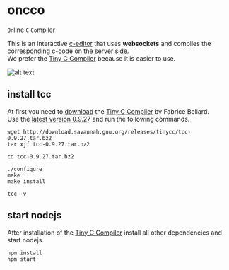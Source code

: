 # oncco

`On`line `C` `Co`mpiler  
  
This is an interactive [c-editor](https://microsoft.github.io/monaco-editor/) that uses **websockets** and compiles the corresponding c-code on the server side.  
We prefer the [Tiny C Compiler](https://bellard.org/tcc/) because it is easier to use.

![alt text](https://github.com/Th3R3alDuk3/oncco/blob/main/app.gif "OnCCo")

## install tcc

At first you need to [download](http://download.savannah.gnu.org/releases/tinycc/) the [Tiny C Compiler](https://bellard.org/tcc/) by Fabrice Bellard.  
Use the [latest version 0.9.27](http://download.savannah.gnu.org/releases/tinycc/tcc-0.9.27.tar.bz2) and run the following commands.

```
wget http://download.savannah.gnu.org/releases/tinycc/tcc-0.9.27.tar.bz2
tar xjf tcc-0.9.27.tar.bz2

cd tcc-0.9.27.tar.bz2

./configure
make 
make install

tcc -v
```

## start nodejs

After installation of the [Tiny C Compiler](https://bellard.org/tcc/) install all other dependencies and start nodejs.

```
npm install
npm start
```
